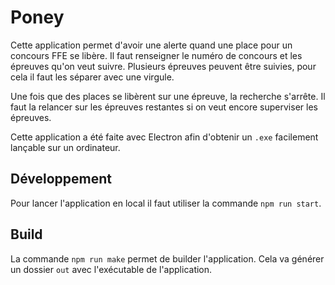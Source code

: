 # Poney
Cette application permet d'avoir une alerte quand une place pour un concours FFE se libère.
Il faut renseigner le numéro de concours et les épreuves qu'on veut suivre.
Plusieurs épreuves peuvent être suivies, pour cela il faut les séparer avec une virgule.

Une fois que des places se libèrent sur une épreuve, la recherche s'arrête. Il faut la relancer sur les épreuves restantes si on veut encore superviser les épreuves.

Cette application a été faite avec Electron afin d'obtenir un `.exe` facilement lançable sur un ordinateur.

## Développement
Pour lancer l'application en local il faut utiliser la commande `npm run start`.

## Build
La commande `npm run make` permet de builder l'application.
Cela va générer un dossier `out` avec l'exécutable de l'application.
